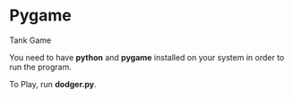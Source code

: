 # Pygame
Tank Game

You need to have <strong>python</strong> and <strong>pygame</strong> installed on your system in order to run the program.

To Play, run <strong>dodger.py</strong>.
